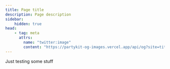 ```yaml
---
title: Page title
description: Page description
sidebar:
    hidden: true
head:
    - tag: meta
      attrs:
        name: "twitter:image"
        content: "https://partykit-og-images.vercel.app/api/og?site=title=PartyKit%20Docs&title=Page%20title&description=This%20page%20is%20about%20something,%20but%20also%20something%20else%20and%20also%20something%20else%20and%20also%20something%20else"
---
```


Just testing some stuff